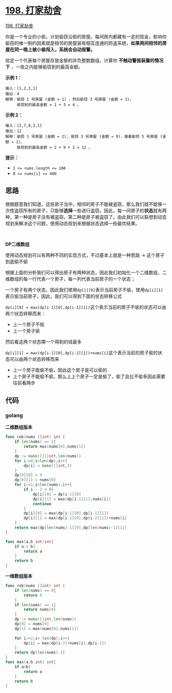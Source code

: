 # [198. 打家劫舍](https://leetcode.cn/problems/house-robber/)

 [198. 打家劫舍](https://leetcode.cn/problems/house-robber/)



你是一个专业的小偷，计划偷窃沿街的房屋。每间房内都藏有一定的现金，影响你偷窃的唯一制约因素就是相邻的房屋装有相互连通的防盗系统，**如果两间相邻的房屋在同一晚上被小偷闯入，系统会自动报警。**

给定一个代表每个房屋存放金额的非负整数数组，计算你 **不触动警报装置的情况下** ，一夜之内能够偷窃到的最高金额。



**示例 1：**

```
输入：[1,2,3,1]
输出：4
解释：偷窃 1 号房屋 (金额 = 1) ，然后偷窃 3 号房屋 (金额 = 3)。
     偷窃到的最高金额 = 1 + 3 = 4 。
```

**示例 2：**

```
输入：[2,7,9,3,1]
输出：12
解释：偷窃 1 号房屋 (金额 = 2), 偷窃 3 号房屋 (金额 = 9)，接着偷窃 5 号房屋 (金额 = 1)。
     偷窃到的最高金额 = 2 + 9 + 1 = 12 。
```

**提示：**

- `1 <= nums.length <= 100`
- `0 <= nums[i] <= 400`



## 思路

根据题意我们知道，这些房子当中，相邻的房子不能被盗窃，那么我们就不能够一次性盗窃所有的房子，只能够**选择**一些进行盗窃。因此，每一间房子的**状态**就有两种，第一种是房子没有被盗窃，第二种是房子被盗窃了。由此我们可以联想到动态规划来解决这个问题，使用动态规划来根据状态选择一些最优结果。

​	

**DP二维数组**



使用动态规划可以有两种不同的实现方式，不过基本上就是一种思路 -> 这个房子到底偷不偷



根据上面的分析我们可以得出房子有两种状态，因此我们初始化一个二维数组，二维数组的每一行代表一个房子，每一列代表当前房子的一个状态；

一个房子有两个状态，因此我们使用`dp[i][0]`表示当前房子不偷，使用`dp[i][1]`表示偷当前房子，因此，我们可以得到下面的状态转移公式

`dp[i][0] = max(dp[i-1][0],dp[i-1][1])`这个表示当前的房子不偷的状态可以由两个状态转移而来：

+ 上一个房子不偷
+ 上一个房子偷

然后看这两个状态哪一个得到的钱最多

`dp[i][1] = max(dp[i-1][0],dp[i-2][1])+nums[i]`这个表示当前的房子偷的状态可以由两个状态转移而来

+ 上一个房子能偷不偷，因此这个房子是可以偷的
+ 上个房子不能偷不偷，那么上上个房子一定是偷了，偷了会比不偷多因此需要往前看两步



## 代码

### golang

**二维数组版本**

```go
func rob(nums []int) int {
    if len(nums) == 2{
        return max(nums[0],nums[1])
    }
    dp := make([][]int,len(nums))
    for i:=0;i<len(dp);i++{
        dp[i] = make([]int,2)
    }
    dp[0][0] = 0
    dp[0][1] = nums[0]
    for i:=1;i<len(nums);i++{
        if i - 2 < 0{
            dp[i][0] = dp[i-1][0]
            dp[i][1] = max(dp[i-1][1],nums[i])
            continue
        }
        dp[i][0] = max(dp[i-1][0],dp[i-1][1])
        dp[i][1] = max(dp[i-1][0],dp[i-2][1])+nums[i]
    } 
    return max(dp[len(nums)-1][0],dp[len(nums)-1][1])
}

func max(a,b int)int{
    if a > b{
        return a
    }
    return b
}
```



**一维数组版本**

```go
func rob(nums []int) int {
    if len(nums) == 0{
        return 0
    }
    if len(nums) == 1{
        return nums[0]
    }
    dp := make([]int,len(nums))
    dp[0] = nums[0]
    dp[1] = max(nums[0],nums[1])
    
    for i:=2;i< len(dp);i++{
        dp[i] = max(dp[i-2]+nums[i],dp[i-1])
    }
    return dp[len(nums)-1]
}
func max(a,b int) int{
    if a>b{
        return a
    }
    return b
}
```

